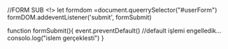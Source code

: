 //FORM SUB
<!>
let formdom =document.queerrySelector("#userForm")
formDOM.addeventListener('submit', formSubmit)

function formSubmit(){
    event.preventDefault() //default işlemi engelledik...
    consolo.log("islem gerçeklesti")
}
